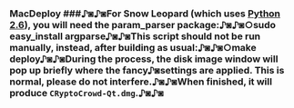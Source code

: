 ### MacDeploy ###♪◙♪◙For Snow Leopard (which uses [Python 2.6](http://www.python.org/download/releases/2.6/)), you will need the param_parser package:♪◙♪◙○sudo easy_install argparse♪◙♪◙This script should not be run manually, instead, after building as usual:♪◙♪◙○make deploy♪◙♪◙During the process, the disk image window will pop up briefly where the fancy♪◙settings are applied. This is normal, please do not interfere.♪◙♪◙When finished, it will produce `CRyptoCrowd-Qt.dmg`.♪◙♪◙